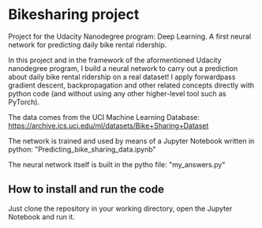 # Bikesharing project
Project for the Udacity Nanodegree program: Deep Learning. A first neural network for predicting daily bike rental ridership.

In this project and in the framework of the aformentioned Udacity nanodegree program, I build a neural network to carry out a prediction about daily bike rental ridership on a real dataset! I apply forwardpass gradient descent, backpropagation and other related concepts directly with python code (and without using any other higher-level tool such as PyTorch). 

The data comes from the UCI Machine Learning Database: https://archive.ics.uci.edu/ml/datasets/Bike+Sharing+Dataset

The network is trained and used by means of a Jupyter Notebook written in python: "Predicting_bike_sharing_data.ipynb"

The neural network itself is built in the pytho file: "my_answers.py"

## How to install and run the code
Just clone the repository in your working directory, open the Jupyter Notebook and run it.
